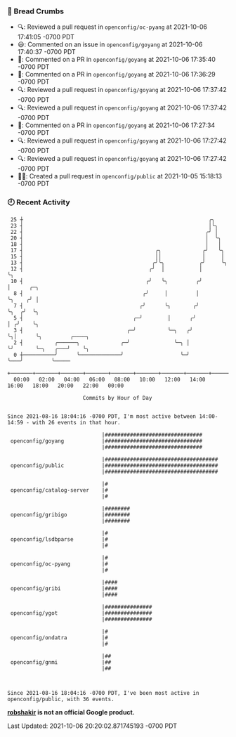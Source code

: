 ### 🍞 Bread Crumbs

 * 🔍: Reviewed a pull request in  `openconfig/oc-pyang` at 2021-10-06 17:41:05 -0700 PDT
 * 😃: Commented on an issue in `openconfig/goyang` at 2021-10-06 17:40:37 -0700 PDT
 * 💬: Commented on a PR in  `openconfig/goyang` at 2021-10-06 17:35:40 -0700 PDT
 * 💬: Commented on a PR in  `openconfig/goyang` at 2021-10-06 17:36:29 -0700 PDT
 * 🔍: Reviewed a pull request in  `openconfig/goyang` at 2021-10-06 17:37:42 -0700 PDT
 * 🔍: Reviewed a pull request in  `openconfig/goyang` at 2021-10-06 17:37:42 -0700 PDT
 * 💬: Commented on a PR in  `openconfig/goyang` at 2021-10-06 17:27:34 -0700 PDT
 * 🔍: Reviewed a pull request in  `openconfig/goyang` at 2021-10-06 17:27:42 -0700 PDT
 * 🔍: Reviewed a pull request in  `openconfig/goyang` at 2021-10-06 17:27:42 -0700 PDT
 * ✍🏼: Created a pull request in `openconfig/public` at 2021-10-05 15:18:13 -0700 PDT

### 🕘 Recent Activity
```
 25 ┼                                                           ╭╮
 23 ┤                                                           │╰╮
 22 ┤                                                          ╭╯ │
 20 ┤                                                          │  ╰╮
 18 ┤                                                          │   │
 17 ┤                                          ╭╮             ╭╯   ╰╮
 15 ┤                                          ││             │     │
 13 ┤                                         ╭╯╰╮           ╭╯     ╰╮
 12 ┤                                        ╭╯  │           │       ╰╮
 10 ┤                                       ╭╯   ╰╮         ╭╯        │      ╭─╮
  8 ┤                                      ╭╯     │         │         ╰╮    ╭╯ │
  7 ┤                                     ╭╯      ╰╮       ╭╯          ╰╮  ╭╯  ╰╮
  5 ┤                                   ╭─╯        │      ╭╯            │ ╭╯    ╰╮
  3 ┤                                 ╭─╯          ╰─╮   ╭╯             ╰╮│      ╰╮         ╭────╮
  2 ┤          ╭──────╮             ╭─╯              ╰─╮ │               ╰╯       ╰─╮   ╭───╯    ╰╮
  0 ┼──────────╯      ╰─────────────╯                  ╰─╯                          ╰───╯         ╰─────
    +───────+───────+───────+───────+───────+───────+───────+───────+───────+───────+───────+───────+────
  00:00   02:00   04:00   06:00   08:00   10:00   12:00   14:00   16:00   18:00   20:00   22:00   00:00   

						Commits by Hour of Day


Since 2021-08-16 18:04:16 -0700 PDT, I'm most active between 14:00-14:59 - with 26 events in that hour.

```



```
                              |###############################
 openconfig/goyang            |###############################
                              |###############################

                              |####################################
 openconfig/public            |####################################
                              |####################################

                              |#
 openconfig/catalog-server    |#
                              |#

                              |########
 openconfig/gribigo           |########
                              |########

                              |#
 openconfig/lsdbparse         |#
                              |#

                              |#
 openconfig/oc-pyang          |#
                              |#

                              |####
 openconfig/gribi             |####
                              |####

                              |###############
 openconfig/ygot              |###############
                              |###############

                              |#
 openconfig/ondatra           |#
                              |#

                              |##
 openconfig/gnmi              |##
                              |##



Since 2021-08-16 18:04:16 -0700 PDT, I've been most active in openconfig/public, with 36 events.

```
**[robshakir](mailto:robjs@google.com) is not an official Google product.**  


Last Updated: 2021-10-06 20:20:02.871745193 -0700 PDT
